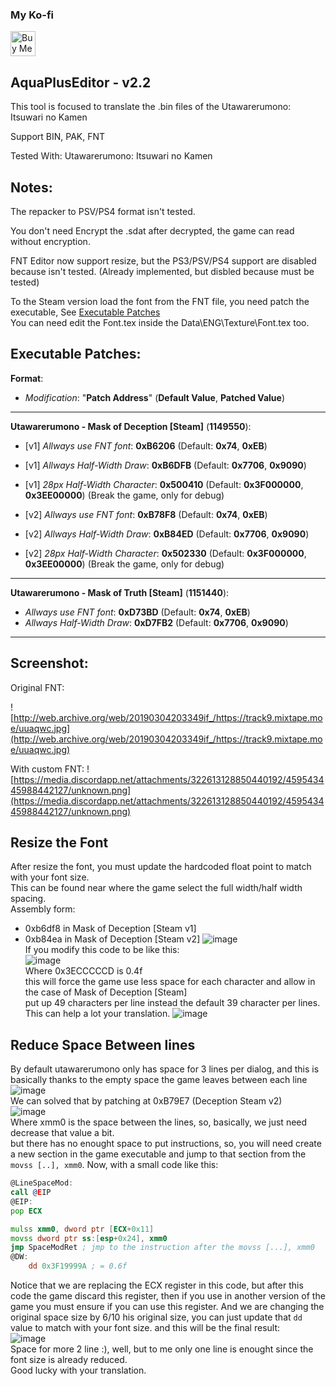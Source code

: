 ### My Ko-fi
<a href='https://ko-fi.com/Z8Z231I4Z' target='_blank'><img height='40' style='border:0px;height:40px;' src='https://cdn.ko-fi.com/cdn/kofi1.png?v=2' border='0' alt='Buy Me a Coffee at ko-fi.com' /></a>

## AquaPlusEditor - v2.2

This tool is focused to translate the .bin files of the Utawarerumono: Itsuwari no Kamen


Support BIN, PAK, FNT

Tested With: Utawarerumono: Itsuwari no Kamen

## Notes:
The repacker to PSV/PS4 format isn't tested.

You don't need Encrypt the .sdat after decrypted, the game can read without encryption.

FNT Editor now support resize, but the PS3/PSV/PS4 support are disabled because isn't tested.
(Already implemented, but disbled because must be tested)

To the Steam version load the font from the FNT file, you need patch the executable, See [Executable Patches](#executable-patches)  
You can need edit the Font.tex inside the Data\ENG\Texture\Font.tex too.

## Executable Patches:

**Format**:
- *Modification*: "**Patch Address**" (**Default Value**, **Patched Value**)

---
**Utawarerumono - Mask of Deception [Steam]** (**1149550**):


- [v1] *Allways use FNT font*: **0xB6206** (Default: **0x74**, **0xEB**)  
- [v1] *Allways Half-Width Draw*: **0xB6DFB** (Default: **0x7706**, **0x9090**)

- [v1] *28px Half-Width Character*: **0x500410** (Default: **0x3F000000**, **0x3EE00000**) (Break the game, only for debug)

- [v2] *Allways use FNT font*: **0xB78F8** (Default: **0x74**, **0xEB**)  
- [v2] *Allways Half-Width Draw*: **0xB84ED** (Default: **0x7706**, **0x9090**)

- [v2] *28px Half-Width Character*: **0x502330** (Default: **0x3F000000**, **0x3EE00000**) (Break the game, only for debug)

---
**Utawarerumono - Mask of Truth [Steam]** (**1151440**):

- *Allways use FNT font*: **0xD73BD** (Default: **0x74**, **0xEB**)  
- *Allways Half-Width Draw*: **0xD7FB2** (Default: **0x7706**, **0x9090**)

---
## Screenshot:
Original FNT:

![http://web.archive.org/web/20190304203349if_/https://track9.mixtape.moe/uuaqwc.jpg](http://web.archive.org/web/20190304203349if_/https://track9.mixtape.moe/uuaqwc.jpg)

With custom FNT:
![https://media.discordapp.net/attachments/322613128850440192/459543445988442127/unknown.png](https://media.discordapp.net/attachments/322613128850440192/459543445988442127/unknown.png)



## Resize the Font
After resize the font, you must update the hardcoded float point to match with your font size.  
This can be found near where the game select the full width/half width spacing.  
Assembly form: 
- 0xb6df8 in Mask of Deception [Steam v1]
- 0xb84ea in Mask of Deception [Steam v2]
![image](https://user-images.githubusercontent.com/10576957/170355606-61a7204d-45db-42d6-ae7c-ebd2e2498f25.png)  
If you modify this code to be like this:  
![image](https://user-images.githubusercontent.com/10576957/170356696-8a4c008f-217e-421d-988f-5080e292196e.png)  
Where 0x3ECCCCCD is 0.4f  
this will force the game use less space for each character and allow in the case of Mask of Deception [Steam]  
put up 49 characters per line instead the default 39 character per lines. This can help a lot your translation.
![image](https://user-images.githubusercontent.com/10576957/170357116-b011cad0-4664-45be-a530-190338ab4597.png)


## Reduce Space Between lines
By default utawarerumono only has space for 3 lines per dialog, and this is basically thanks to the empty space the game leaves between each line  
![image](https://user-images.githubusercontent.com/10576957/172342738-838eaa68-4d54-4de9-95aa-4aa46c232908.png)  
We can solved that by patching at 0xB79E7 (Deception Steam v2)  
![image](https://user-images.githubusercontent.com/10576957/172341333-6685fca0-1e1b-4045-8a7b-f4db13557f40.png)  
Where xmm0 is the space between the lines, so, basically, we just need decrease that value a bit.  
but there has no enought space to put instructions, so, you will need create a new section in the game executable and jump to that section from the `movss [..], xmm0`.
Now, with a small code like this:  
```asm
@LineSpaceMod:
call @EIP
@EIP:
pop ECX

mulss xmm0, dword ptr [ECX+0x11]
movss dword ptr ss:[esp+0x24], xmm0
jmp SpaceModRet ; jmp to the instruction after the movss [...], xmm0
@DW:
	dd 0x3F19999A ; = 0.6f
```
Notice that we are replacing the ECX register in this code, but after this code the game discard this register, then if you use in another version of the game you must ensure if you can use this register.
And we are changing the original space size by 6/10 his original size, you can just update that `dd` value to match with your font size.
and this will be the final result:  
![image](https://user-images.githubusercontent.com/10576957/172343484-6b32e4c3-b396-4ede-927f-8422502cc876.png)  
Space for more 2 line :), well, but to me only one line is enought since the font size is already reduced.  
Good lucky with your translation.
